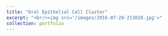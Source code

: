 ```yaml
---
title: "Oral Epithelial Cell Cluster"
excerpt: "<br/><img src='/images/2016-07-20-213010.jpg'>"
collection: portfolio
---
```


